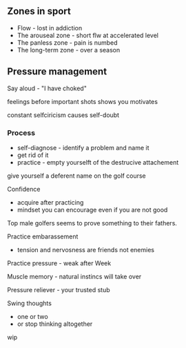 ## Zones in sport

* Flow - lost in addiction
* The arouseal zone - short flw at accelerated level
* The panless zone - pain is numbed
* The long-term zone - over a season

## Pressure management

Say aloud - "I have choked"

feelings before important shots shows you motivates

constant selfciricism causes self-doubt

### Process
* self-diagnose - identify a problem and name it
* get rid of it
* practice - empty yourselft of the destrucive attachement

give yourself a deferent name on the golf course

Confidence
* acquire after practicing
* mindset you can encourage even if you are not good

Top male golfers seems to prove something to their fathers.

Practice embarassement
* tension and nervosness are friends not enemies

Practice pressure - weak after Week

Muscle memory - natural instincs will take over

Pressure reliever - your trusted stub

Swing thoughts
* one or two
* or stop thinking altogether


wip
